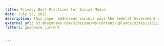 ```yaml
---
title: Privacy Best Practices for Social Media
date: July 23, 2013
description: This paper addresses various ways the Federal Government can use social media for information sharing, situational awareness, and to support agency operations, and the key considerations for each.
external_url: s3.amazonaws.com/sitesusa/wp-content/uploads/sites/1151/2016/10/Privacy-Best-Practices-for-Social-Media.pdf
filters: guidance current


---
```

